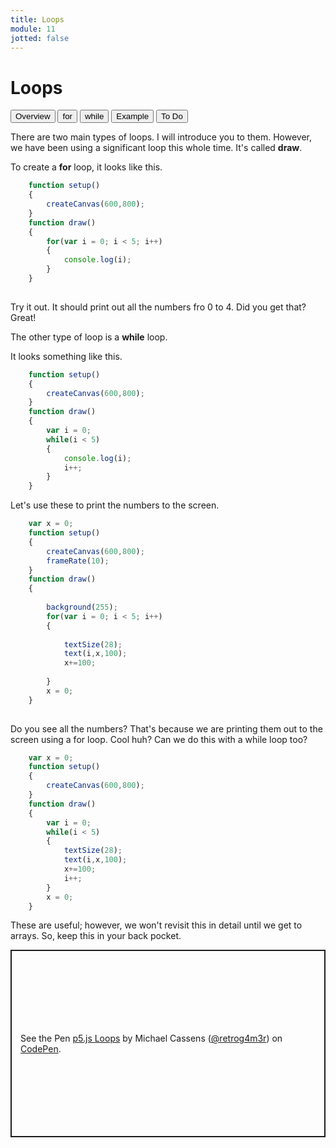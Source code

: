 ```yaml
---
title: Loops
module: 11
jotted: false
---
```


# Loops

<div class="tab">
    <button class="tablinks active" onclick="openTab(event, 'Overview')">Overview</button>
    <button class="tablinks" onclick="openTab(event, 'For')">for</button>
    <button class="tablinks" onclick="openTab(event, 'While')">while</button>
    <button class="tablinks" onclick="openTab(event, 'Example')">Example</button>
       <button class="tablinks" onclick="openTab(event, 'ToDo')">To Do</button>

</div>
<!-- Tab content -->
<div id="Overview" class="tabcontent" style="display:block">

<div class="tabhtml" markdown="1">

There are two main types of loops.  I will introduce you to them. However, we have been using a significant loop this whole time. It's called **draw**.  

</div>
</div>

<div id="For" class="tabcontent">

<div class="tabhtml" markdown="1">

To create a **for** loop, it looks like this.

```js
    function setup()
    {
        createCanvas(600,800);
    }
    function draw()
    {
        for(var i = 0; i < 5; i++)
        {
            console.log(i);
        }
    }
    
```

Try it out.  It should print out all the numbers fro 0 to 4.  Did you get that?  Great!

</div>
</div>

<div id="While" class="tabcontent">

<div class="tabhtml" markdown="1">

The other type of loop is a **while** loop.

It looks something like this.

```js
    function setup()
    {
        createCanvas(600,800);
    }
    function draw()
    {
        var i = 0;
        while(i < 5)
        {
            console.log(i);
            i++;
        }
    }
```

</div>
</div>

<div id="Example" class="tabcontent">

<div class="tabhtml" markdown="1">

Let's use these to print the numbers to the screen.

```js
    var x = 0;
    function setup()
    {
        createCanvas(600,800);
        frameRate(10);
    }
    function draw()
    {
       
        background(255);
        for(var i = 0; i < 5; i++)
        {
          
            textSize(28);
            text(i,x,100);
            x+=100;
          
        }
        x = 0;
    }
    
```
Do you see all the numbers?  That's because we are printing them out to the screen using a for loop.  Cool huh? Can we do this with a while loop too?

```js
    var x = 0;
    function setup()
    {
        createCanvas(600,800);
    }
    function draw()
    {
        var i = 0;
        while(i < 5)
        {
            textSize(28);
            text(i,x,100);
            x+=100;
            i++;
        }
        x = 0;
    }
```

These are useful; however, we won't revisit this in detail until we get to arrays.  So, keep this in your back pocket.

</div>
</div>
<div id="ToDo" class="tabcontent">
<div class="tabhtml" markdown="1">

<p class="codepen" data-height="600" data-theme-id="dark" data-default-tab="js,result" data-slug-hash="LYjgKRL" data-editable="true" data-user="retrog4m3r" style="height: 300px; box-sizing: border-box; display: flex; align-items: center; justify-content: center; border: 2px solid; margin: 1em 0; padding: 1em;">
  <span>See the Pen <a href="https://codepen.io/retrog4m3r/pen/LYjgKRL">
  p5.js Loops</a> by Michael Cassens (<a href="https://codepen.io/retrog4m3r">@retrog4m3r</a>)
  on <a href="https://codepen.io">CodePen</a>.</span>
</p>
<script async src="https://cpwebassets.codepen.io/assets/embed/ei.js"></script>
</div>
</div>